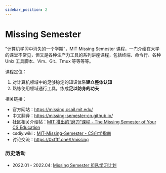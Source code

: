 ```yaml
---
sidebar_position: 2
---
```


# Missing Semester
“计算机学习中消失的一个学期”，MIT Missing Semester 课程，一门介绍在大学的课堂不常见，但又是各种生产力工具的系列讲座课程，包括终端、命令行、各种 Unix 工具脚本、Vim、Git、Tmux 等等等等。

课程定位：
1. 对计算机领域中的足够稳定的知识体系**建立整体认知**
2. 熟练使用领域通行工具，练成**足以防身的功夫**

相关链接：
* 官方网站：https://missing.csail.mit.edu/  
* 中文翻译：https://missing-semester-cn.github.io/
* 社区相关介绍帖：[MIT 推出的“磨刀”课程 - The Missing Semester of Your CS Education](https://0xffff.one/d/615)
* csdiy.wiki：[MIT-Missing-Semester - CS自学指南](https://csdiy.wiki/%E7%BC%96%E7%A8%8B%E5%85%A5%E9%97%A8/MIT-Missing-Semester/)
* 讨论交流：https://0xffff.one/t/missing

### 历史活动
* 2022.01 - 2022.04: [Missing Semester 组队学习计划](https://zgq354.notion.site/Missing-Semester-4a7629f77efb4514b886158bca6e596a)
